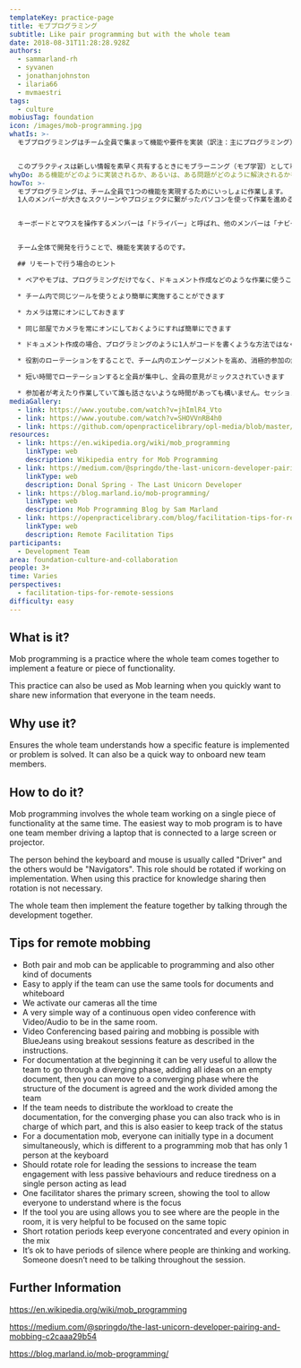 ```yaml
---
templateKey: practice-page
title: モブプログラミング
subtitle: Like pair programming but with the whole team
date: 2018-08-31T11:28:28.928Z
authors:
  - sammarland-rh
  - syvanen
  - jonathanjohnston
  - ilaria66
  - mvmaestri
tags:
  - culture
mobiusTag: foundation
icon: /images/mob-programming.jpg
whatIs: >-
  モブプログラミングはチーム全員で集まって機能や要件を実装（訳注：主にプログラミング）するプラクティスです。


  このプラクティスは新しい情報を素早く共有するときにモブラーニング（モブ学習）として利用することも可能です。
whyDo: ある機能がどのように実装されるか、あるいは、ある問題がどのように解決されるかをチーム全体で確認することができます。他にこのプラクティスで、新しいメンバーのオンボーディング（訳注：新しいチームメンバーがチームの一員として機能するまでの活動）を素早く行うことも可能です。
howTo: >-
  モブプログラミングは、チーム全員で1つの機能を実現するためにいっしょに作業します。
  1人のメンバーが大きなスクリーンやプロジェクタに繋がったパソコンを使って作業を進めるのがいちばん簡単な方法です。


  キーボードとマウスを操作するメンバーは「ドライバー」と呼ばれ、他のメンバーは「ナビゲーター」と呼ばれます。作業中、この役割をローテーションさせます。このプラクティスを知識共有などに使う場合は、役割のローテーションは必要ありません。


  チーム全体で開発を行うことで、機能を実装するのです。

  ## リモートで行う場合のヒント

  * ペアやモブは、プログラミングだけでなく、ドキュメント作成などのような作業に使うことができます

  * チーム内で同じツールを使うとより簡単に実施することができます

  * カメラは常にオンにしておきます

  * 同じ部屋でカメラを常にオンにしておくようにすれば簡単にできます

  * ドキュメント作成の場合、プログラミングのように1人がコードを書くような方法ではなく、全員で同時に書くことも可能です。（訳注：同時編集ができるオンラインドキュメントのようなツールを使えば可能）

  * 役割のローテーションをすることで、チーム内のエンゲージメントを高め、消極的参加の解消や飽きないようにすることができます

  * 短い時間でローテーションすると全員が集中し、全員の意見がミックスされていきます

  * 参加者が考えたり作業していて誰も話さないような時間があっても構いません。セッション集絶え間なく話している必要はありません
mediaGallery:
  - link: https://www.youtube.com/watch?v=jhImlR4_Vto
  - link: https://www.youtube.com/watch?v=SHOVVnRB4h0
  - link: https://github.com/openpracticelibrary/opl-media/blob/master/images/mob%20programming.jpg?raw=true
resources:
  - link: https://en.wikipedia.org/wiki/mob_programming
    linkType: web
    description: Wikipedia entry for Mob Programming
  - link: https://medium.com/@springdo/the-last-unicorn-developer-pairing-and-mobbing-c2caaa29b54
    linkType: web
    description: Donal Spring - The Last Unicorn Developer
  - link: https://blog.marland.io/mob-programming/
    linkType: web
    description: Mob Programming Blog by Sam Marland
  - link: https://openpracticelibrary.com/blog/facilitation-tips-for-remote-sessions/
    linkType: web
    description: Remote Facilitation Tips
participants:
  - Development Team
area: foundation-culture-and-collaboration
people: 3+
time: Varies
perspectives:
  - facilitation-tips-for-remote-sessions
difficulty: easy
---
```

## What is it?

Mob programming is a practice where the whole team comes together to implement a feature or piece of functionality.

This practice can also be used as Mob learning when you quickly want to share new information that everyone in the team needs.

## Why use it?

Ensures the whole team understands how a specific feature is implemented or problem is solved. It can also be a quick way to onboard new team members.

## How to do it?

Mob programming involves the whole team working on a single piece of functionality at the same time. The easiest way to mob program is to have one team member driving a laptop that is connected to a large screen or projector.

The person behind the keyboard and mouse is usually called "Driver" and the others would be "Navigators". This role should be rotated if working on implementation. When using this practice for knowledge sharing then rotation is not necessary.

The whole team then implement the feature together by talking through the development together.

## Tips for remote mobbing

* Both pair and mob can be applicable to programming and also other kind of documents
* Easy to apply if the team can use the same tools for documents and whiteboard
* We activate our cameras all the time
* A very simple way of a continuous open video conference with Video/Audio to be in the same room.
* Video Conferencing based pairing and mobbing is possible with BlueJeans using breakout sessions feature as described in the instructions.
* For documentation at the beginning it can be very useful to allow the team to go through a diverging phase, adding all ideas on an empty document, then you can move to a converging phase where the structure of the document is agreed and the work divided among the team
* If the team needs to distribute the workload to create the documentation, for the converging phase you can also  track who is in charge of which part, and this is also easier to keep track of the status
* For a documentation mob, everyone can initially type in a document simultaneously, which is different to a programming mob that has only 1 person at the keyboard
* Should rotate role for leading the sessions to increase the team engagement with less passive behaviours and reduce tiredness on a single person acting as lead
* One facilitator shares the primary screen, showing the tool to allow everyone to understand where is the focus
* If the tool you are using allows you to see where are the people in the room, it is very helpful to be focused on the same topic
* Short rotation periods keep everyone concentrated and every opinion in the mix
* It’s ok to have periods of silence where people are thinking and working. Someone doesn’t need to be talking throughout the session.



## Further Information

<https://en.wikipedia.org/wiki/mob_programming>

<https://medium.com/@springdo/the-last-unicorn-developer-pairing-and-mobbing-c2caaa29b54>

<https://blog.marland.io/mob-programming/>
